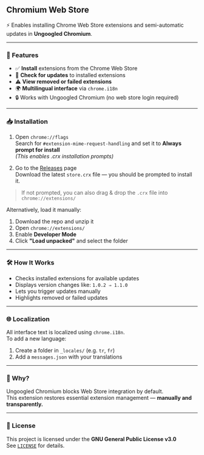 ## Chromium Web Store

⚡ Enables installing Chrome Web Store extensions and semi-automatic updates in **Ungoogled Chromium**.

---

### 🧩 Features

- ✅ **Install** extensions from the Chrome Web Store
- 🔄 **Check for updates** to installed extensions
- ⚠️ **View removed or failed extensions**
- 🌍 **Multilingual interface** via `chrome.i18n`
- 🔒 Works with Ungoogled Chromium (no web store login required)

---

### 📥 Installation

1. Open `chrome://flags`  
   Search for `#extension-mime-request-handling` and set it to **Always prompt for install**  
   _(This enables .crx installation prompts)_

2. Go to the [Releases](https://github.com/NeverDecaf/chromium-web-store/releases/latest) page  
   Download the latest `store.crx` file — you should be prompted to install it.

> If not prompted, you can also drag & drop the `.crx` file into `chrome://extensions/`

Alternatively, load it manually:

1. Download the repo and unzip it  
2. Open `chrome://extensions/`  
3. Enable **Developer Mode**  
4. Click **"Load unpacked"** and select the folder

---

### 🛠 How It Works

- Checks installed extensions for available updates
- Displays version changes like: `1.0.2 ⇒ 1.1.0`
- Lets you trigger updates manually
- Highlights removed or failed updates

---

### 🌐 Localization

All interface text is localized using `chrome.i18n`.  
To add a new language:

1. Create a folder in `_locales/` (e.g. `tr`, `fr`)
2. Add a `messages.json` with your translations

---

### 🤔 Why?

Ungoogled Chromium blocks Web Store integration by default.  
This extension restores essential extension management — **manually and transparently.**

---

### 📄 License

This project is licensed under the **GNU General Public License v3.0**  
See [`LICENSE`](LICENSE) for details.